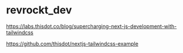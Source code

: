 # revrockt_dev

https://labs.thisdot.co/blog/supercharging-next-js-development-with-tailwindcss

https://github.com/thisdot/nextjs-tailwindcss-example
